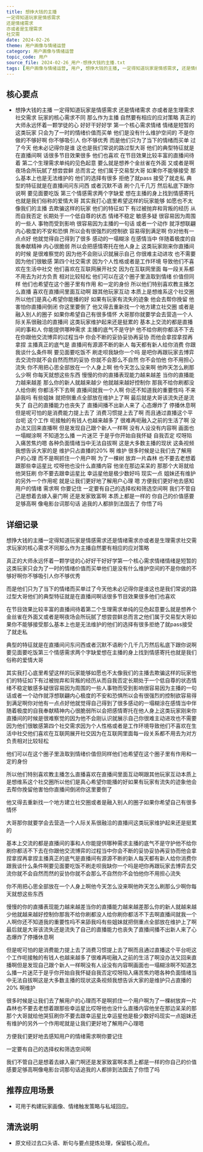 ```yaml
---
title: 想挣大钱的主播
一定得知道玩家是情感需求
还是情绪需求
亦或者是生理需求
社交需
date: 2024-02-26
theme: 用户画像与情绪运营
category: 用户画像与情绪运营
topic_code: 用户
source_file: 2024-02-26_用户-想挣大钱的主播.txt
tags: [用户画像与情绪运营, 用户, 想挣大钱的主播, 一定得知道玩家是情感需求, 还是情绪需求, 亦或者是生理需求, 社交需求]
---
```


## 核心要点
- 想挣大钱的主播
一定得知道玩家是情感需求
还是情绪需求
亦或者是生理需求
社交需求
玩家的核心需求不同
那么作为主播
自然要有相应的应对策略
真正的大师永远怀着一颗学徒的心
好好干好好学
第一个核心需求情绪
情绪是短暂的
这类玩家
只会为了一时的情绪价值而买单
他们是没有什么维护空间的
不是你做的不够好啊
你不够吸引人
你不够优秀
而是他们只为了当下的情绪而买单
过了今天
他未必记得你是谁
这也是我们常说的路过型大哥
他们的典型特征就是在直播间啊
话很多节目效果很多
他们也喜欢
在节目效果比较丰富的直播间待着
第二个生理需求单纯的见色起意
要么就是想养个金丝雀在外面
又或者是啊
夜场会所玩腻了想尝尝鲜
总而言之
他们属于交易型大哥
如果你不能够接受
那么基本上也是无法维护的
他们的选择有很多
拒绝了就pass
接受了就走私
典型的特征就是在直播间问东问西
或者沉默不语
刷个几千几万
然后私底下跟你说啊
要见面要吃饭
第三个情感需求两个字缺爱
想在主播的身上找到情感寄托
也就是我们俗称的爱情大哥
其实我打心底里希望这样的玩家能够
如愿也不太像我们的主播
去欺骗这样的玩家
他们的特征如下
有过被抛弃和背叛的经历
从而自我否定
长期处于一个低自尊的状态
情绪不稳定
敏感多疑
很容易因为周围的一些人
事物而受到影响
很容易因为主播的一句话
或者一个动作
就浮想联翩
内心极度的不安和恐惧
所以会有很强烈的控制欲
容易得到满足啊
你对他有一点点好
他就觉得自己得到了很多
感动的一塌糊涂
在感情当中
伴随着极度的自我奉献精神
内心很脆弱
所以会把感情寄托在他人身上
这类玩家刚来你直播间的时候
是很难察觉的
因为他不会刚认识就展示自己
你很难主动进攻
也不需要
因为他们很敏感
第四个社交需求
因为个人性格或者是工作环境
导致他们不喜欢在生活中社交
他们喜欢在互联网展开社交
因为在互联网里面
每一段关系都不用去为对方负责
相对比较轻松
他们可以在这个圈子里汲取到情绪
价值但同样
他们也希望在这个圈子里有作用
和一定的身份
所以他们特别喜欢教主播怎么直播
喜欢在直播间里面互动啊
跟其他玩家互动
本质上是想维系这个社交圈
所以他们是真心希望你能播的好
如果有玩家有流失的迹象
他会去帮你挽留
他害怕你直播间倒闭
你这里要倒了
他又得去重新找一个地方建立社交圈
或者是融入别人的圈子
如果你希望自己有很多情怀
大哥那你就要学会去营造一个人际关系很融洽的直播间
这类玩家维护起来还是挺累的
基本上交流的都是直播间的事和人
你能提供哪种需求
主播的底气不是守护
他不给你刷你都活不下去
在你跟他交流博弈的过程当中
你会不断的妥协妥协再妥协
而他会拿捏拿捏再拿捏
主播真正的底气是
直播间有源源不断的新人
每天都有新人给你消费
你跟我谈什么条件啊
要见面要吃饭不
刷走呗我缺你一个吗
是吧你再跟玩家去博弈
去交流你就不会自然而然的妥协
你就不会那么不自然
你不会怕他
你不用担心流失
你不用把心思全部放在一个人身上啊
他今天怎么没来啊
他昨天怎么刷那么少啊
你每天就想这些东西
慢慢的你的直播表现能力越来越差
当你的直播能力越来越差
那么你的新人就越来越少
他就越来越好控制你
那我不给你刷都没人给你刷
你都活不下去啊
直播间就我一个人啊
你还不知道我的重要性吗
不来舔我吗
有些姐妹
就把侧重点全部放在维护上了啊
最后就是大哥该流失还是流失了
自己的直播能力也丧失了
直播间播不出新人来了
心态爆炸了
停播休息啊
但是呢可怕的是消费能力提上去了
消费习惯提上去了啊
而且通过直播这个平台呃
这个工作
呃接触的有钱人也越来越多了
很难再呃融入之前的生活了啊
没办法又回来直播啊
但是发现自己跟个新人一样啊
没有人设没有内容啊
画面也一塌糊涂啊
不知道怎么播
一片迷茫
于是乎你开始自我怀疑
自我否定
哎呀陷入痛苦焦灼嗯
各种负面情绪当中无法自拔啊
这是大多数主播的现状
这条视频我想告诉大家的是
维护只占直播的20% 啊
维护
很多时候是让我们去了解用户的心理
而不是啊抓住一个用户啊
为了一棵树
放弃一片森林
也不要去老想着跟那些幸运星比
哎呀他也没什么直播内容
他坐在那边呆呆的
那那个大哥就给他哭狂刷
你不要去跟幸运星比
幸运星他是极少数好吗
现实一点
姐妹还有维护的另外一个作用呢
就是让我们更好地了解用户心理
嗯
方便我们更好地去感知用户的情绪
需求啊
你要记住
一定要有自己的选择权和筛选空间啊
我们不管自己是想着去嫁入豪门啊
还是发家致富啊
本质上都是一样的
你自己的价值感要足够高啊
像电影台词那句话
追我的人都排到法国去了
你悟了吗

## 详细记录

想挣大钱的主播一定得知道玩家是情感需求还是情绪需求亦或者是生理需求社交需求玩家的核心需求不同那么作为主播自然要有相应的应对策略

真正的大师永远怀着一颗学徒的心好好干好好学第一个核心需求情绪情绪是短暂的这类玩家只会为了一时的情绪价值而买单他们是没有什么维护空间的不是你做的不够好啊你不够吸引人你不够优秀

而是他们只为了当下的情绪而买单过了今天他未必记得你是谁这也是我们常说的路过型大哥他们的典型特征就是在直播间啊话很多节目效果很多他们也喜欢

在节目效果比较丰富的直播间待着第二个生理需求单纯的见色起意要么就是想养个金丝雀在外面又或者是啊夜场会所玩腻了想尝尝鲜总而言之他们属于交易型大哥如果你不能够接受那么基本上也是无法维护的他们的选择有很多拒绝了就pass接受了就走私

典型的特征就是在直播间问东问西或者沉默不语刷个几千几万然后私底下跟你说啊要见面要吃饭第三个情感需求两个字缺爱想在主播的身上找到情感寄托也就是我们俗称的爱情大哥

其实我打心底里希望这样的玩家能够如愿也不太像我们的主播去欺骗这样的玩家他们的特征如下有过被抛弃和背叛的经历从而自我否定长期处于一个低自尊的状态情绪不稳定敏感多疑很容易因为周围的一些人事物而受到影响很容易因为主播的一句话或者一个动作就浮想联翩内心极度的不安和恐惧所以会有很强烈的控制欲容易得到满足啊你对他有一点点好他就觉得自己得到了很多感动的一塌糊涂在感情当中伴随着极度的自我奉献精神内心很脆弱所以会把感情寄托在他人身上这类玩家刚来你直播间的时候是很难察觉的因为他不会刚认识就展示自己你很难主动进攻也不需要因为他们很敏感第四个社交需求因为个人性格或者是工作环境导致他们不喜欢在生活中社交他们喜欢在互联网展开社交因为在互联网里面每一段关系都不用去为对方负责相对比较轻松

他们可以在这个圈子里汲取到情绪价值但同样他们也希望在这个圈子里有作用和一定的身份

所以他们特别喜欢教主播怎么直播喜欢在直播间里面互动啊跟其他玩家互动本质上是想维系这个社交圈所以他们是真心希望你能播的好如果有玩家有流失的迹象他会去帮你挽留他害怕你直播间倒闭你这里要倒了

他又得去重新找一个地方建立社交圈或者是融入别人的圈子如果你希望自己有很多情怀

大哥那你就要学会去营造一个人际关系很融洽的直播间这类玩家维护起来还是挺累的

基本上交流的都是直播间的事和人你能提供哪种需求主播的底气不是守护他不给你刷你都活不下去在你跟他交流博弈的过程当中你会不断的妥协妥协再妥协而他会拿捏拿捏再拿捏主播真正的底气是直播间有源源不断的新人每天都有新人给你消费你跟我谈什么条件啊要见面要吃饭不刷走呗我缺你一个吗是吧你再跟玩家去博弈去交流你就不会自然而然的妥协你就不会那么不自然你不会怕他你不用担心流失

你不用把心思全部放在一个人身上啊他今天怎么没来啊他昨天怎么刷那么少啊你每天就想这些东西

慢慢的你的直播表现能力越来越差当你的直播能力越来越差那么你的新人就越来越少他就越来越好控制你那我不给你刷都没人给你刷你都活不下去啊直播间就我一个人啊你还不知道我的重要性吗不来舔我吗有些姐妹就把侧重点全部放在维护上了啊最后就是大哥该流失还是流失了自己的直播能力也丧失了直播间播不出新人来了心态爆炸了停播休息啊

但是呢可怕的是消费能力提上去了消费习惯提上去了啊而且通过直播这个平台呃这个工作呃接触的有钱人也越来越多了很难再呃融入之前的生活了啊没办法又回来直播啊但是发现自己跟个新人一样啊没有人设没有内容啊画面也一塌糊涂啊不知道怎么播一片迷茫于是乎你开始自我怀疑自我否定哎呀陷入痛苦焦灼嗯各种负面情绪当中无法自拔啊这是大多数主播的现状这条视频我想告诉大家的是维护只占直播的20% 啊维护

很多时候是让我们去了解用户的心理而不是啊抓住一个用户啊为了一棵树放弃一片森林也不要去老想着跟那些幸运星比哎呀他也没什么直播内容他坐在那边呆呆的那那个大哥就给他哭狂刷你不要去跟幸运星比幸运星他是极少数好吗现实一点姐妹还有维护的另外一个作用呢就是让我们更好地了解用户心理嗯

方便我们更好地去感知用户的情绪需求啊你要记住

一定要有自己的选择权和筛选空间啊

我们不管自己是想着去嫁入豪门啊还是发家致富啊本质上都是一样的你自己的价值感要足够高啊像电影台词那句话追我的人都排到法国去了你悟了吗

## 推荐应用场景
- 可用于构建玩家画像、情绪触发策略与私域回应。

## 清洗说明
- 原文经过去口头语、断句与要点提炼处理，保留核心观点。